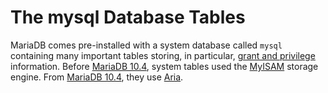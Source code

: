 
# The mysql Database Tables

MariaDB comes pre-installed with a system database called `mysql` containing many important tables storing, in particular, [grant and privilege](../../../account-management-sql-commands/grant.md) information. Before [MariaDB 10.4](../../../../../../../release-notes/mariadb-community-server/what-is-mariadb-104.md), system tables used the [MyISAM](../../../../../storage-engines/myisam-storage-engine/myisam-system-variables.md) storage engine. From [MariaDB 10.4](../../../../../../../release-notes/mariadb-community-server/what-is-mariadb-104.md), they use [Aria](../../../../../storage-engines/s3-storage-engine/aria_s3_copy.md).

